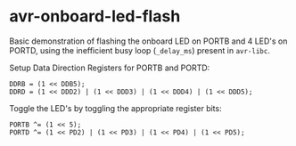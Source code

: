 # avr-onboard-led-flash

Basic demonstration of flashing the onboard LED on PORTB and 4 LED's on PORTD, using the inefficient busy loop (`_delay_ms`) present in `avr-libc`.

Setup Data Direction Registers for PORTB and PORTD:

    DDRB = (1 << DDB5);
    DDRD = (1 << DDD2) | (1 << DDD3) | (1 << DDD4) | (1 << DDD5);

Toggle the LED's by toggling the appropriate register bits:

    PORTB ^= (1 << 5);
    PORTD ^= (1 << PD2) | (1 << PD3) | (1 << PD4) | (1 << PD5);
